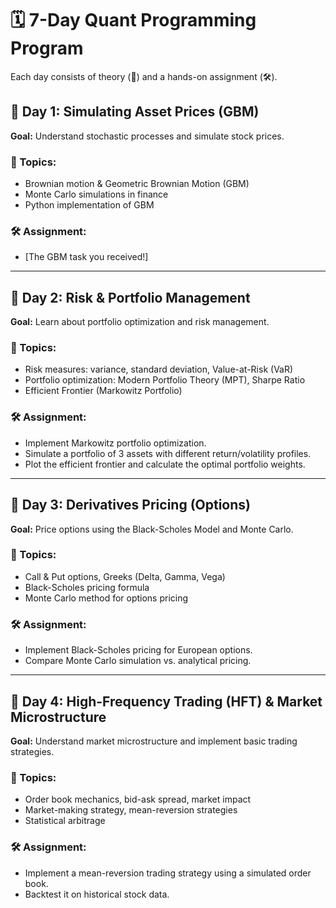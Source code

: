 # 🗓️ 7-Day Quant Programming Program

Each day consists of theory (📖) and a hands-on assignment (🛠️).  

## 📅 Day 1: Simulating Asset Prices (GBM)

**Goal:** Understand stochastic processes and simulate stock prices.  

### 📖 Topics:
- Brownian motion & Geometric Brownian Motion (GBM)  
- Monte Carlo simulations in finance  
- Python implementation of GBM  

### 🛠️ Assignment:
- [The GBM task you received!]  

---

## 📅 Day 2: Risk & Portfolio Management

**Goal:** Learn about portfolio optimization and risk management.  

### 📖 Topics:
- Risk measures: variance, standard deviation, Value-at-Risk (VaR)  
- Portfolio optimization: Modern Portfolio Theory (MPT), Sharpe Ratio  
- Efficient Frontier (Markowitz Portfolio)  

### 🛠️ Assignment:
- Implement Markowitz portfolio optimization.  
- Simulate a portfolio of 3 assets with different return/volatility profiles.  
- Plot the efficient frontier and calculate the optimal portfolio weights.  

---

## 📅 Day 3: Derivatives Pricing (Options)

**Goal:** Price options using the Black-Scholes Model and Monte Carlo.  

### 📖 Topics:
- Call & Put options, Greeks (Delta, Gamma, Vega)  
- Black-Scholes pricing formula  
- Monte Carlo method for options pricing  

### 🛠️ Assignment:
- Implement Black-Scholes pricing for European options.  
- Compare Monte Carlo simulation vs. analytical pricing.  

---

## 📅 Day 4: High-Frequency Trading (HFT) & Market Microstructure

**Goal:** Understand market microstructure and implement basic trading strategies.  

### 📖 Topics:
- Order book mechanics, bid-ask spread, market impact  
- Market-making strategy, mean-reversion strategies  
- Statistical arbitrage  

### 🛠️ Assignment:
- Implement a mean-reversion trading strategy using a simulated order book.  
- Backtest it on historical stock data.  
